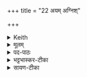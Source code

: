 +++
title = "22 अयम् अग्निश्"

+++


<details><summary>Keith</summary>

Agni here is of all the best,  
He is most adorable,  
Must ready to win (us) a thousand;  
To him be all good strength.
</details>

<details><summary>मूलम्</summary>

अ॒यम॒ग्निश्श्रेष्ठ॑तमो॒ऽयम्भग॑वत्तमो॒ऽयꣳ स॑हस्र॒सात॑मः ।  
अ॒स्मा अ॑स्तु सु॒वीर्य॑म्  ॥
</details>

<details><summary>पद-पाठः</summary>

अ॒यम् । अ॒ग्निः । श्रेष्ठ॑तम॒ इति॒ श्रेष्ठ॑-त॒मः॒ । अ॒यम् । भग॑वत्तम॒ इति॒ भग॑वत्-त॒मः॒ । अ॒यम् । स॒ह॒स्र॒सात॑म॒ इति॑ सहस्र-सात॑मः ॥ अ॒स्मै । अ॒स्तु॒ । सु॒वीर्य॒मिति॑ सु-वीर्य॑म् ॥
</details>

<details><summary>भट्टभास्कर-टीका</summary>

**अयम् अग्निर्** आहवनीयश् **श्रेष्ठतमः** अतिशयेन प्रशस्यतमः प्रशस्तानामपि प्रशस्ततमः । प्रकर्षवतामप्यतिशयविवक्षया द्वितीय आतिशायनिको भवत्येव, यथा 'श्रेष्ठतमाय कर्मणे' इति । अयं **भगवत्तमः** अतिशयेन धनवान् । तथाऽयं **सहस्रसातमः** सहस्रस्य बहुनो धनस्य ये सनितारस्सम्भक्तारो दातारो वा तानतिशेते । 'जनसन' इति विट् ,'विड्वनोरनुनासिकस्स्यात्' इत्यात्वम् ।  
ईदृशोयमग्निरस्मै यजमानाय मह्यं **सुवीर्यमस्तु** शोभनवीर्यं धनमस्तु । ईदृशधनहेतुर्मामस्त्विति यावत् । 'वीरवीर्यौ च' इत्युत्तरपदाद्युदात्तत्वम् ।  
एवं सहस्रपदोपात्तं धनं सुवीर्यशब्देन विशेप्यते ॥
</details>

<details><summary>सायण-टीका</summary>

अथ चतुर्थी - **अयमग्निरिति।**   
प्रशस्यानां मध्येऽतिशयेन श्रेष्ठः। पुनरपि तादृशानां मध्येऽतिशयेन श्रेष्ठः **श्रेष्ठतमः**।   

भगवच्छब्दः पौराणिकैर्व्याख्यातः —  

“ऐश्वर्यस्य समग्रस्य धर्मस्य यशसः श्रियः।  
ज्ञानवैराग्ययोश्चैव षण्णां भग इतीरणा” इति।  
“उत्पत्तिं प्रलयं चैव भूतानामगतिं गतिम्।  
वेत्ति विद्यामविद्यां च स वाच्यो भगवानिति” इति।  
अतिशयेन भगवान् **भगवत्तमः।** सहस्रसंख्याकस्य धनस्य सनितारो दातारस्ते-ष्वतिशयेन दाता **सहस्रसातमः**। तादृशस्याग्नेः प्रसादादस्मै यजमानाय मह्यं शोभनं सामर्थ्यमस्तु।  
</details>
